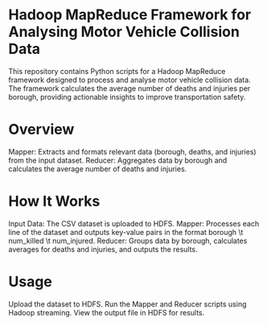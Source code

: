 # Hadoop MapReduce Framework for Analysing Motor Vehicle Collision Data
This repository contains Python scripts for a Hadoop MapReduce framework designed to process and analyse motor vehicle collision data. The framework calculates the average number of deaths and injuries per borough, providing actionable insights to improve transportation safety.

# Overview
Mapper: Extracts and formats relevant data (borough, deaths, and injuries) from the input dataset.
Reducer: Aggregates data by borough and calculates the average number of deaths and injuries.

# How It Works
Input Data: The CSV dataset is uploaded to HDFS.
Mapper: Processes each line of the dataset and outputs key-value pairs in the format borough \t num_killed \t num_injured.
Reducer: Groups data by borough, calculates averages for deaths and injuries, and outputs the results.

# Usage
Upload the dataset to HDFS.
Run the Mapper and Reducer scripts using Hadoop streaming.
View the output file in HDFS for results.

